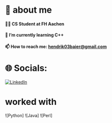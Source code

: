 # 👋 about me
#### 👨‍💻 CS Student at FH Aachen
#### 🌱 I’m currently learning C++
#### 📫 How to reach me: hendrik03baier@gmail.com

# 🌐 Socials:
[![LinkedIn](https://img.shields.io/badge/LinkedIn-%230077B5.svg?logo=linkedin&logoColor=white)]([https://linkedin.com/in/](https://www.linkedin.com/in/hendrik-baier-933a9b232/))

# worked with
![Python]
![Java]
![Perl]


<!--
**JumpingCodes/JumpingCodes** is a ✨ _special_ ✨ repository because its `README.md` (this file) appears on your GitHub profile.

Here are some ideas to get you started:

- 🔭 I’m currently working on ...
- 🌱 I’m currently learning ...
- 👯 I’m looking to collaborate on ...
- 🤔 I’m looking for help with ...
- 💬 Ask me about ...
- 📫 How to reach me: ...
- 😄 Pronouns: ...
- ⚡ Fun fact: ...
-->
